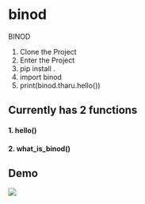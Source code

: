 # binod
BINOD

1. Clone the Project
2. Enter the Project
3. pip install .
4. import binod
5. print(binod.tharu.hello())

## Currently has 2 functions 

#### 1. hello()
#### 2. what_is_binod()

## Demo 

![]('extra/use.jpg')
